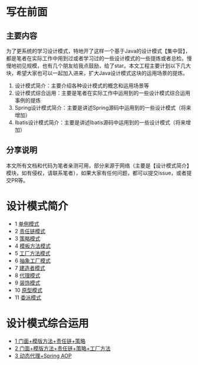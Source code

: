 # 写在前面

## 主要内容

为了更系统的学习设计模式，特地开了这样一个基于Java的设计模式【集中营】，都是笔者在实际工作中用到过或者学习过的一些设计模式的一些提炼或者总检。慢慢地初见规模，也有几个朋友给我点鼓励，给了star。本文工程主要计划以下几大块，希望大家也可以一起加入进来，扩大Java设计模式这块的运用场景的提炼。

1. 设计模式简介：主要介绍各种设计模式的概念和运用场景等
2. 设计模式综合运用：主要是笔者在实际工作中运用到的一些设计模式综合运用事例的提炼
3. Spring设计模式简介：主要是讲述Spring源码中运用到的一些设计模式（将来增加）
4. Ibatis设计模式简介：主要是讲述Ibatis源码中运用到的一些设计模式（将来增加）

## 分享说明

本文所有文档和代码为笔者亲测可用，部分来源于网络（主要是【设计模式简介】模块，如有侵权，请联系笔者），如果大家有任何问题，都可以提交issue，或者提交PR等。

# 设计模式简介

* 1 [单例模式](https://github.com/landy8530/DesignPatterns/wiki/1.-%E5%8D%95%E4%BE%8B%E6%A8%A1%E5%BC%8F)
* 2 [责任链模式](https://github.com/landy8530/DesignPatterns/wiki/2.-%E8%B4%A3%E4%BB%BB%E9%93%BE%E6%A8%A1%E5%BC%8F)
* 3 [策略模式](https://github.com/landy8530/DesignPatterns/wiki/3.-%E7%AD%96%E7%95%A5%E6%A8%A1%E5%BC%8F)
* 4 [模板方法模式](https://github.com/landy8530/DesignPatterns/wiki/4.-%E6%A8%A1%E6%9D%BF%E6%96%B9%E6%B3%95%E6%A8%A1%E5%BC%8F)
* 5 [工厂方法模式](https://github.com/landy8530/DesignPatterns/wiki/5.-%E5%B7%A5%E5%8E%82%E6%96%B9%E6%B3%95%E6%A8%A1%E5%BC%8F)
* 6 [抽象工厂模式](https://github.com/landy8530/DesignPatterns/wiki/6.-%E6%8A%BD%E8%B1%A1%E5%B7%A5%E5%8E%82%E6%A8%A1%E5%BC%8F)
* 7 [建造者模式](https://github.com/landy8530/DesignPatterns/wiki/7.-%E5%BB%BA%E9%80%A0%E8%80%85%E6%A8%A1%E5%BC%8F)
* 8 [代理模式](https://github.com/landy8530/DesignPatterns/wiki/8.-%E4%BB%A3%E7%90%86%E6%A8%A1%E5%BC%8F)
* 9 [装饰模式](https://github.com/landy8530/DesignPatterns/wiki/9.-%E8%A3%85%E9%A5%B0%E6%A8%A1%E5%BC%8F)
* 10 [原型模式](https://github.com/landy8530/DesignPatterns/wiki/10.-%E5%8E%9F%E5%9E%8B%E6%A8%A1%E5%BC%8F)
* 11 [委派模式](https://github.com/landy8530/DesignPatterns/wiki/11.-%E5%A7%94%E6%B4%BE%E6%A8%A1%E5%BC%8F)

# 设计模式综合运用

* [1 门面+模版方法+责任链+策略](https://github.com/landy8530/DesignPatterns/wiki/1.-%E9%97%A8%E9%9D%A2-%E6%A8%A1%E7%89%88%E6%96%B9%E6%B3%95-%E8%B4%A3%E4%BB%BB%E9%93%BE-%E7%AD%96%E7%95%A5)
* [2 门面+模版方法+责任链+策略+工厂方法](https://github.com/landy8530/DesignPatterns/wiki/2.-%E9%97%A8%E9%9D%A2-%E6%A8%A1%E7%89%88%E6%96%B9%E6%B3%95-%E8%B4%A3%E4%BB%BB%E9%93%BE-%E7%AD%96%E7%95%A5-%E5%B7%A5%E5%8E%82%E6%96%B9%E6%B3%95)
* [3 动态代理+Spring AOP](https://github.com/landy8530/DesignPatterns/wiki/3.-%E5%8A%A8%E6%80%81%E4%BB%A3%E7%90%86-Spring-AOP)